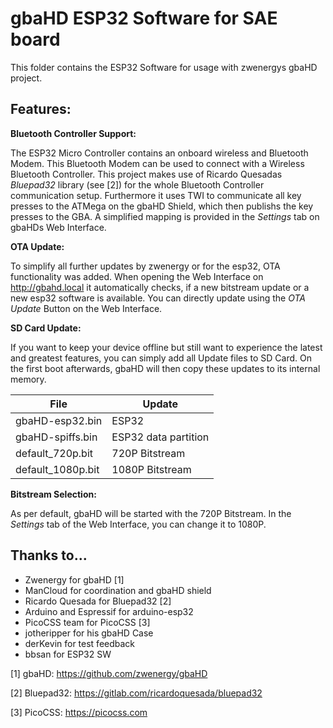 # gbaHD ESP32 Software for SAE board

This folder contains the ESP32 Software for usage with zwenergys gbaHD project.


## Features:

**Bluetooth Controller Support:**

The ESP32 Micro Controller contains an onboard wireless and Bluetooth Modem.
This Bluetooth Modem can be used to connect with a Wireless Bluetooth Controller.
This project makes use of Ricardo Quesadas *Bluepad32* library (see [2]) for the whole Bluetooth Controller communication setup.
Furthermore it uses TWI to communicate all key presses to the ATMega on the gbaHD Shield, which then publishs the key presses to the GBA.
A simplified mapping is provided in the *Settings* tab on gbaHDs Web Interface.

**OTA Update:**

To simplify all further updates by zwenergy or for the esp32, OTA functionality was added.
When opening the Web Interface on http://gbahd.local it automatically checks, if a new bitstream update or a new esp32 software is available. You can directly update using the *OTA Update* Button on the Web Interface.

**SD Card Update:**

If you want to keep your device offline but still want to experience the latest and greatest features, you can simply add all Update files to SD Card. On the first boot afterwards, gbaHD will then copy these updates to its internal memory.

File            |   Update
----------------|------------
gbaHD-esp32.bin | ESP32
gbaHD-spiffs.bin| ESP32 data partition
default_720p.bit| 720P Bitstream
default_1080p.bit| 1080P Bitstream

**Bitstream Selection:**

As per default, gbaHD will be started with the 720P Bitstream. In the *Settings* tab of the Web Interface, you can change it to 1080P.


## Thanks to...

- Zwenergy for gbaHD [1]
- ManCloud for coordination and gbaHD shield
- Ricardo Quesada for Bluepad32 [2]
- Arduino and Espressif for arduino-esp32
- PicoCSS team for PicoCSS [3]
- jotheripper for his gbaHD Case
- derKevin for test feedback
- bbsan for ESP32 SW


[1] gbaHD:
https://github.com/zwenergy/gbaHD

[2] Bluepad32:
https://gitlab.com/ricardoquesada/bluepad32

[3] PicoCSS:
https://picocss.com



